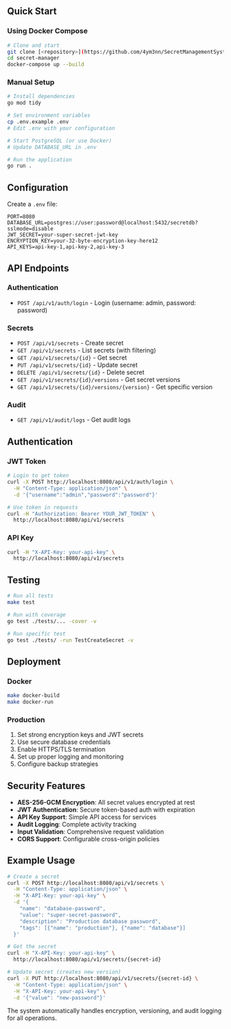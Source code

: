 


##  Quick Start

### Using Docker Compose 

```bash
# Clone and start
git clone [<repository>](https://github.com/4ym3nn/SecretManagementSystem.git)
cd secret-manager
docker-compose up --build
```

### Manual Setup

```bash
# Install dependencies
go mod tidy

# Set environment variables
cp .env.example .env
# Edit .env with your configuration

# Start PostgreSQL (or use Docker)
# Update DATABASE_URL in .env

# Run the application
go run .
```

##  Configuration

Create a `.env` file:

```env
PORT=8080
DATABASE_URL=postgres://user:password@localhost:5432/secretdb?sslmode=disable
JWT_SECRET=your-super-secret-jwt-key
ENCRYPTION_KEY=your-32-byte-encryption-key-here12
API_KEYS=api-key-1,api-key-2,api-key-3
```

##  API Endpoints

### Authentication
- `POST /api/v1/auth/login` - Login (username: admin, password: password)

### Secrets
- `POST /api/v1/secrets` - Create secret
- `GET /api/v1/secrets` - List secrets (with filtering)
- `GET /api/v1/secrets/{id}` - Get secret
- `PUT /api/v1/secrets/{id}` - Update secret
- `DELETE /api/v1/secrets/{id}` - Delete secret
- `GET /api/v1/secrets/{id}/versions` - Get secret versions
- `GET /api/v1/secrets/{id}/versions/{version}` - Get specific version

### Audit
- `GET /api/v1/audit/logs` - Get audit logs

##  Authentication

### JWT Token
```bash
# Login to get token
curl -X POST http://localhost:8080/api/v1/auth/login \
  -H "Content-Type: application/json" \
  -d '{"username":"admin","password":"password"}'

# Use token in requests
curl -H "Authorization: Bearer YOUR_JWT_TOKEN" \
  http://localhost:8080/api/v1/secrets
```

### API Key
```bash
curl -H "X-API-Key: your-api-key" \
  http://localhost:8080/api/v1/secrets
```

##  Testing

```bash
# Run all tests
make test

# Run with coverage
go test ./tests/... -cover -v

# Run specific test
go test ./tests/ -run TestCreateSecret -v
```

##  Deployment

### Docker
```bash
make docker-build
make docker-run
```

### Production
1. Set strong encryption keys and JWT secrets
2. Use secure database credentials
3. Enable HTTPS/TLS termination
4. Set up proper logging and monitoring
5. Configure backup strategies


##  Security Features

- **AES-256-GCM Encryption**: All secret values encrypted at rest
- **JWT Authentication**: Secure token-based auth with expiration
- **API Key Support**: Simple API access for services
- **Audit Logging**: Complete activity tracking
- **Input Validation**: Comprehensive request validation
- **CORS Support**: Configurable cross-origin policies

##  Example Usage

```bash
# Create a secret
curl -X POST http://localhost:8080/api/v1/secrets \
  -H "Content-Type: application/json" \
  -H "X-API-Key: your-api-key" \
  -d '{
    "name": "database-password",
    "value": "super-secret-password",
    "description": "Production database password",
    "tags": [{"name": "production"}, {"name": "database"}]
  }'

# Get the secret
curl -H "X-API-Key: your-api-key" \
  http://localhost:8080/api/v1/secrets/{secret-id}

# Update secret (creates new version)
curl -X PUT http://localhost:8080/api/v1/secrets/{secret-id} \
  -H "Content-Type: application/json" \
  -H "X-API-Key: your-api-key" \
  -d '{"value": "new-password"}'
```

The system automatically handles encryption, versioning, and audit logging for all operations.
